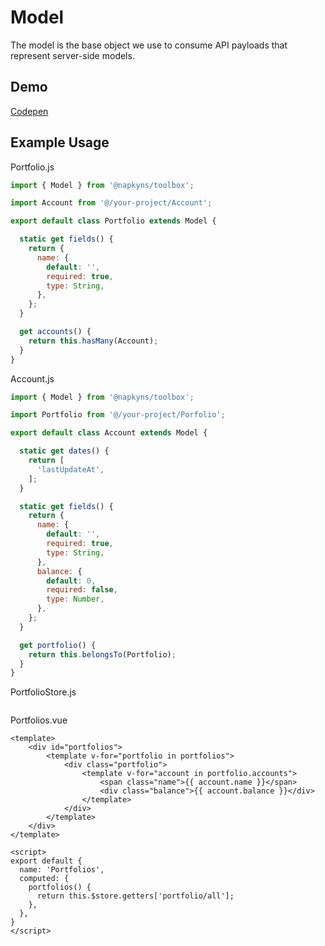 # Model

The model is the base object we use to consume API payloads that represent server-side models. 

## Demo

[Codepen](https://codepen.io/nickhough/pen/abmZwJo)

## Example Usage

Portfolio.js
```javascript
import { Model } from '@napkyns/toolbox';

import Account from '@/your-project/Account';

export default class Portfolio extends Model {

  static get fields() {
    return {
      name: {
        default: '',
        required: true,
        type: String,
      },
    };
  }

  get accounts() {
    return this.hasMany(Account);
  }
}
```

Account.js
```javascript
import { Model } from '@napkyns/toolbox';

import Portfolio from '@/your-project/Porfolio';

export default class Account extends Model {

  static get dates() {
    return [
      'lastUpdateAt',
    ];
  }

  static get fields() {
    return {
      name: {
        default: '',
        required: true,
        type: String,
      },
      balance: {
        default: 0,
        required: false,
        type: Number,
      },
    };
  }

  get portfolio() {
    return this.belongsTo(Portfolio);
  }
}
```

PortfolioStore.js
```javascript

```

Portfolios.vue
```vue
<template>
    <div id="portfolios">
        <template v-for="portfolio in portfolios">
            <div class="portfolio">
                <template v-for="account in portfolio.accounts">
                    <span class="name">{{ account.name }}</span>
                    <div class="balance">{{ account.balance }}</div>
                </template>
            </div>
        </template>
    </div>
</template>

<script>
export default {
  name: 'Portfolios',
  computed: {
    portfolios() {
      return this.$store.getters['portfolio/all'];
    },
  },
}
</script>
```